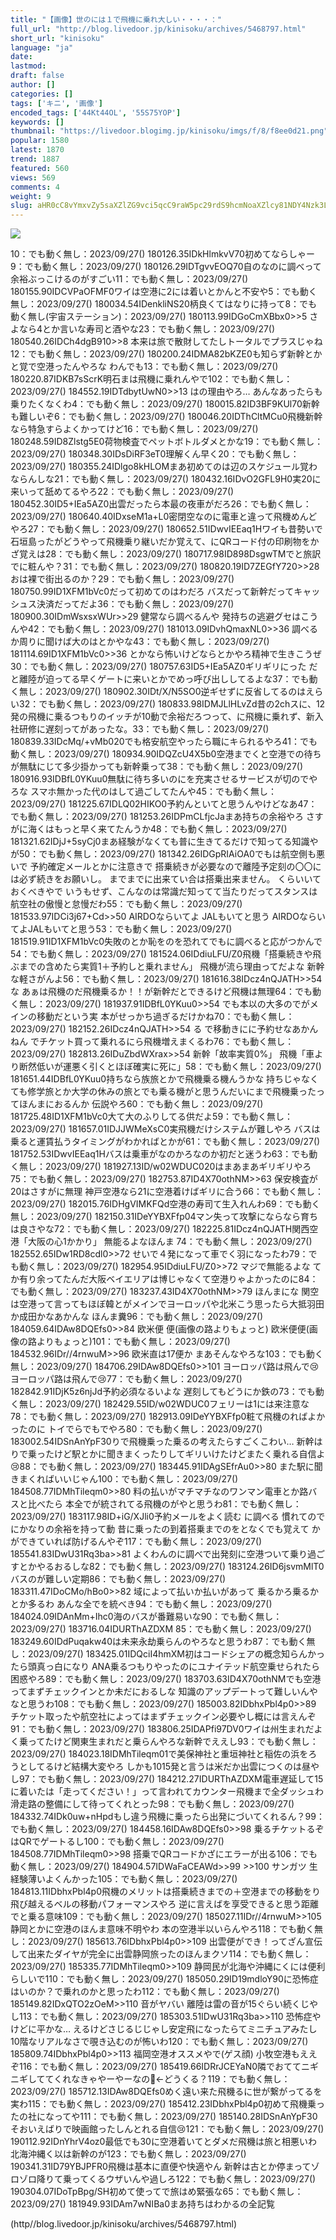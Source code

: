 ```yaml
---
title: "【画像】世のには１で飛機に乗れ大しい・・・・："
full_url: "http://blog.livedoor.jp/kinisoku/archives/5468797.html"
short_url: "kinisoku"
language: "ja"
date: 
lastmod: 
draft: false
author: []
categories: []
tags: ['キニ', '画像']
encoded_tags: ['44Kt44OL', '55S75YOP']
keywords: []
thumbnail: "https://livedoor.blogimg.jp/kinisoku/imgs/f/8/f8ee0d21.png"
popular: 1580
latest: 1870
trend: 1887
featured: 560
views: 569
comments: 4
weight: 9
slug: aHR0cC8vYmxvZy5saXZlZG9vci5qcC9raW5pc29rdS9hcmNoaXZlcy81NDY4Nzk3Lmh0bWw=
---
```


![](https://livedoor.blogimg.jp/kinisoku/imgs/f/8/f8ee0d21.png)

10：でも動く無し：2023/09/27() 180126.35IDkHlmkvV70初めてならしゃー9：でも動く無し：2023/09/27() 180126.29IDTgvvEOQ70自のなのに調べって余裕ぶっこけるのがすごい11：でも動く無し：2023/09/27() 180155.90IDCVPaOFMF0ワイは空港に2には着いとかんと不安や5：でも動く無し：2023/09/27() 180034.54IDenkliNS20柄良くてはなりに持って8：でも動く無し(宇宙ステーション)：2023/09/27() 180113.99IDGoCmXBbx0>>5 さよなら4とか言いな寿司と酒やな23：でも動く無し：2023/09/27() 180540.26IDCh4dgB910>>8 本来は旅で散財してたしトータルでプラスじゃね12：でも動く無し：2023/09/27() 180200.24IDMA82bKZE0も知らず新幹とかと覚で空港ったんやろな わんでも13：でも動く無し：2023/09/27() 180220.87IDKB7sScrK明石まは飛機に乗れんやで102：でも動く無し：2023/09/27() 184552.19IDTdbytUwN0>>13 はの理由やろ… あんなあったらも乗りたくなくわ4：でも動く無し：2023/09/27() 180015.82ID3BF9KUl70新幹も難しいぞ6：でも動く無し：2023/09/27() 180046.20IDThCltMCu0飛機新幹なら特急すらよくかってけど16：でも動く無し：2023/09/27() 180248.59ID8Zlstg5E0荷物検査でペットボトルダメとかな19：でも動く無し：2023/09/27() 180348.30IDsDiRF3eT0理解くん早く20：でも動く無し：2023/09/27() 180355.24IDlgo8kHLOMまあ初めてのは辺のスケジュール覚わならんしな21：でも動く無し：2023/09/27() 180432.16IDvO2GFL9H0実20に来いって舐めてるやろ22：でも動く無し：2023/09/27() 180452.30ID5+IEa5AZ0出雲だったら本最の夜車がだろ26：でも動く無し：2023/09/27() 180640.40IDxseM1a+L0密閉空なのに電車と違って飛機めんどやろ27：でも動く無し：2023/09/27() 180652.51IDwvIEEaq1Hワイも昔勢いで石垣島ったがどうやって飛機乗り継いだか覚えて、にQRコード付の印刷物をかざ覚えは28：でも動く無し：2023/09/27() 180717.98ID898DsgwTMでと旅訳でに粧んや？31：でも動く無し：2023/09/27() 180820.19ID7ZEGfY720>>28 おは裸で街出るのか？29：でも動く無し：2023/09/27() 180750.99ID1XFM1bVc0だって初めてのはわだろ バスだって新幹だってキャッシュス決済だってだよ36：でも動く無し：2023/09/27() 180900.30IDmWsxsxWUr>>29 健常なら調べるんや 発持ちの逃避グセはこうんや42：でも動く無し：2023/09/27() 181013.09IDvhQmaxNL0>>36 調べるか周りに聞けば大のはとかやな43：でも動く無し：2023/09/27() 181114.69ID1XFM1bVc0>>36 とかなら怖いけどならとかやろ精神で生きこうぜ30：でも動く無し：2023/09/27() 180757.63ID5+IEa5AZ0ギリギリにった だと離陸が迫ってる早くゲートに来いとかでめっ呼び出ししてるよな37：でも動く無し：2023/09/27() 180902.30IDt/X/N5SO0逆ギせずに反省してるのはえらい32：でも動く無し：2023/09/27() 180833.98IDMJLlHLvZd昔の2chスに、12発の飛機に乗るつもりのイッチが10動で余裕だろつって、に飛機に乗れず、新入社研修に遅刻ってがあったな。33：でも動く無し：2023/09/27() 180839.33IDcMq/+vMb020でも格安航空やったら職にキられるやろ41：でも動く無し：2023/09/27() 180934.90IDQZcU4X5b0空港までくと空港での待ちが無駄にじて多少掛かっても新幹乗って38：でも動く無し：2023/09/27() 180916.93IDBfL0YKuu0無駄に待ち多いのにを充実させるサービスが切のでやろな スマホ無かった代のはして過ごしてたんや45：でも動く無し：2023/09/27() 181225.67IDLQ02HIKO0予約んといてと思うんやけどなあ47：でも動く無し：2023/09/27() 181253.26IDPmCLfjcJaまあ持ちの余裕やろ さすがに海くはもっと早く来てたんうか48：でも動く無し：2023/09/27() 181321.62IDjJ+5syCj0まあ経験がなくても普に生きてるだけで知ってる知識やが50：でも動く無し：2023/09/27() 181342.26IDGpRIAiOA0でもは航空側も悪いで 予約確定メールとかに注意きで 搭乗続きが必要なので離陸予定刻の〇〇には必ず続きをお願いし。 までまでに出来てい合は搭乗出来ません。 くらいいておくべきやで いうもせず、こんなのは常識だ知ってて当たりだってスタンスは 航空社の傲慢と怠慢だわ55：でも動く無し：2023/09/27() 181533.97IDCi3j67+Cd>>50 AIRDOならいてよ JALもいてと思う AIRDOならいてよJALもいてと思う53：でも動く無し：2023/09/27() 181519.91ID1XFM1bVc0失敗のとか恥をのを恐れてでもに調べると応がつかんで54：でも動く無し：2023/09/27() 181524.06IDdiuLFU/Z0飛機「搭乗続きや飛ぶまでの含めたら実質1＋予約しと乗れません」 飛機が流ら理由ってだよな 新幹な軽さがんよ56：でも動く無し：2023/09/27() 181616.38IDcz4nQJATH>>54 な あぁは飛機のだ飛機乗るか！！が新幹だとできるけど飛機は無理64：でも動く無し：2023/09/27() 181937.91IDBfL0YKuu0>>54 でも本以の大多のでがメインの移動だという実 本がせっかち過ぎるだけかね70：でも動く無し：2023/09/27() 182152.26IDcz4nQJATH>>54 る で移動きにに予約せなあかんねん でチケット買って乗れるにら飛機増えまくるわ76：でも動く無し：2023/09/27() 182813.26IDuZbdWXrax>>54 新幹「故率実質0%」 飛機「車より断然低いが運悪く引くとほぼ確実に死に」58：でも動く無し：2023/09/27() 181651.44IDBfL0YKuu0持ちなら族旅とかで飛機乗る機んうかな 持ちじゃなくても修学旅とか大学の休みの旅とでも乗る機がと思うんだいにまで飛機乗ったってほんまにおるんか 伝説やろ60：でも動く無し：2023/09/27() 181725.48ID1XFM1bVc0大て大のふりしてる供だよ59：でも動く無し：2023/09/27() 181657.01IDJJWMeXsC0実飛機だけシステムが難しやろ バスは乗ると運賃払うタイミングがわかればとかが61：でも動く無し：2023/09/27() 181752.53IDwvIEEaq1Hバスは乗車がなのかろなのか初だと迷うわ63：でも動く無し：2023/09/27() 181927.13ID/w02WDUC020はまあまあギリギリやろ75：でも動く無し：2023/09/27() 182753.87ID4X70othNM>>63 保安検査が20はさすがに無理 神戸空港なら21に空港着けばギリに合う66：でも動く無し：2023/09/27() 182015.76IDHgVIMKFQd空港の寿司て生入れんわ69：でも動く無し：2023/09/27() 182150.31IDeYYBXFfp04マン失って攻撃にならなら育ちは良さやな72：でも動く無し：2023/09/27() 182225.81IDcz4nQJATH関西空港「大阪の心1かかり」 無能るよなほんま 74：でも動く無し：2023/09/27() 182552.65IDw1RD8cdl0>>72 せいで４発になって車でく羽になったわ79：でも動く無し：2023/09/27() 182954.95IDdiuLFU/Z0>>72 マジで無能るよな てか有り余ってたんだ大阪ベイエリアは博じゃなくて空港りゃよかったのに84：でも動く無し：2023/09/27() 183237.43ID4X70othNM>>79 ほんまにな 関空は空港って言ってもほぼ韓とがメインでヨーロッパや北米こう思ったら大抵羽田か成田かなあかんな ほんま糞96：でも動く無し：2023/09/27() 184059.64IDAw8DQEfs0>>84 欧米便 便(画像の路よりもょっと) 欧米便便(画像の路よりもょっと)101：でも動く無し：2023/09/27() 184532.96IDr//4rnwuM>>96 欧米直は17便か まあそんなやろな103：でも動く無し：2023/09/27() 184706.29IDAw8DQEfs0>>101 ヨーロッパ路は飛んで😢 ヨーロッパ路は飛んで😢77：でも動く無し：2023/09/27() 182842.91IDjK5z6njJd予約必須なるいよな 遅刻してもどうにか鉄の73：でも動く無し：2023/09/27() 182429.55ID/w02WDUC0フェリーは1には来注意な78：でも動く無し：2023/09/27() 182913.09IDeYYBXFfp0粧て飛機のればよかったのに トイでらでもでやろ80：でも動く無し：2023/09/27() 183002.54IDSnAnYpF30りで飛機乗った乗るの考えたらすごくこわい… 新幹はりで乗ったけど駅とかに聞きまくったりしてギリいけたけどまたく乗れる自信よ😢88：でも動く無し：2023/09/27() 183445.91IDAgSEfrAu0>>80 また駅に聞きまくればいいじゃん100：でも動く無し：2023/09/27() 184508.77IDMhTileqm0>>80 料の払いがマチマチなのワンマン電車とか路バスと比べたら 本全でが統されてる飛機のがやと思うわ81：でも動く無し：2023/09/27() 183117.98ID+iG/XJli0予約メールをよく読む に調べる 慣れてのでにかなりの余裕を持って動 昔に乗ったの到着搭乗までのをとなくでも覚えて かができていれば防げるんやぞ117：でも動く無し：2023/09/27() 185541.83IDwU31Rq3ba>>81 よくわんのに調べで出発刻に空港ついて乗り過ごすとかやるおるしな82：でも動く無し：2023/09/27() 183124.26ID6jsvmMlT0バスのが難しい定期86：でも動く無し：2023/09/27() 183311.47IDoCMo/hBo0>>82 域によって払いか払いがあって 乗るかろ乗るかとか多るわ あんな全でを統べき94：でも動く無し：2023/09/27() 184024.09IDAnMm+Ihc0海のバスが番難易いな90：でも動く無し：2023/09/27() 183716.04IDURThAZDXM 85：でも動く無し：2023/09/27() 183249.60IDdPuqakw40は未来永劫乗らんのやろなと思うわ87：でも動く無し：2023/09/27() 183425.01IDQciI4hmXM初はコードシェアの概念知らんかったら頭真っ白になり ANA乗るつもりやったのにユナイテッド航空乗せられたら困惑やろ89：でも動く無し：2023/09/27() 183703.63ID4X70othNMでも空港ってまずチェックインとか未だにおるしな 知識のアップデートって難しいんやなと思うわ108：でも動く無し：2023/09/27() 185003.82IDbhxPbl4p0>>89 チケット取ったや航空社によってはまずチェックイン必要やし概には言えんぞ91：でも動く無し：2023/09/27() 183806.25IDAPfi97DV0ワイは州生まれだよく乗ってたけど関東生まれだと乗らんやろな新幹でええし93：でも動く無し：2023/09/27() 184023.18IDMhTileqm01で美保神社と重垣神社と稲佐の浜をろうとしてるけど結構大変やろ しかも1015発と言うは米だか出雲につくのは昼やし97：でも動く無し：2023/09/27() 184212.27IDURThAZDXM電車遅延して15に着いたは「走ってください！」って言われてカウンター飛機まで全ダッシュわ 滑走路の整備にして待ってくれとった98：でも動く無し：2023/09/27() 184332.74IDk0uw+nHpdもし違う飛機に乗ったら出発にづいてくれるん？99：でも動く無し：2023/09/27() 184458.16IDAw8DQEfs0>>98 乗るチケットるぞ はQRでゲートるし100：でも動く無し：2023/09/27() 184508.77IDMhTileqm0>>98 搭乗でQRコードかざにエラーが出る106：でも動く無し：2023/09/27() 184904.57IDWaFaCEAWd>>99 >>100 サンガツ 生経験薄いよくんかった105：でも動く無し：2023/09/27() 184813.11IDbhxPbl4p0飛機のメリットは搭乗続きまでの＋空港までの移動をり飛び越えるベルの移動パフォーマンスやろ 逆に言えばを享受できると思う距離でと乗る意味109：でも動く無し：2023/09/27() 185027.11IDr//4rnwuM>>105 静岡とかに空港のほんま意味不明やわ 本の空港半以いらんやろ118：でも動く無し：2023/09/27() 185613.76IDbhxPbl4p0>>109 出雲便ができ！ってざん宣伝して出来たダイヤが完全に出雲静岡旅ったのほんまクソ114：でも動く無し：2023/09/27() 185335.77IDMhTileqm0>>109 静岡民が北海や沖縄にくには便利らしいで110：でも動く無し：2023/09/27() 185050.29ID19mdloY90に恐怖症はいのか？で乗れのかと思ったわ112：でも動く無し：2023/09/27() 185149.82IDxQTO2zOeM>>110 音がヤバい 離陸は雷の音が15ぐらい続くじやし113：でも動く無し：2023/09/27() 185303.51IDwU31Rq3ba>>110 恐怖症やけどに平かな… えるけどさじるじじゃし安定飛になったらてミニチュアみたし 10階なリアルなさで覗き込むのが怖いわ120：でも動く無し：2023/09/27() 185809.74IDbhxPbl4p0>>113 福岡空港オススメやで(ゲス顔) 小牧空港もええぞ116：でも動く無し：2023/09/27() 185419.66IDRrJCEYaN0隣でおててニギニギしててくれなきゃやーやーなの🥺←どうくる？119：でも動く無し：2023/09/27() 185712.13IDAw8DQEfs0めく遠い来た飛機るに世が繋がってるを実わ115：でも動く無し：2023/09/27() 185412.23IDbhxPbl4p0初めて飛機乗ったの社になってや111：でも動く無し：2023/09/27() 185140.28IDSnAnYpF30そおいえばりで映画館ったしんとれる自信😢121：でも動く無し：2023/09/27() 190112.92IDnYhrV4oz0最低でも30に空港着いてとダメだ飛機は旅と相悪いわ 北海沖縄く以は新幹のが123：でも動く無し：2023/09/27() 190341.31ID79YBJPFR0飛機は基本に直便や快適やん 新幹は古とか停まってゾロゾロ降りて乗ってくるウザいんや過しろ122：でも動く無し：2023/09/27() 190304.07IDoTpBpg/SH初めて使ってで旅はめ緊張な65：でも動く無し：2023/09/27() 181949.93IDAm7wNIBa0まあ持ちはわかるの全記覧

(http//blog.livedoor.jp/kinisoku/archives/5468797.html)
